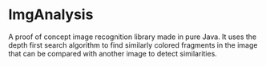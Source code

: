 # ImgAnalysis

A proof of concept image recognition library made in pure Java. It uses the depth first search algorithm to find similarly colored fragments in the image that can be compared with another image to detect similarities.
